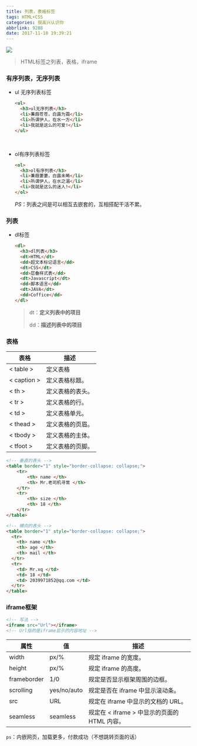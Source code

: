 ```yaml
---
title: 列表，表格标签
tags: HTML+CSS
categories: 很高兴认识你
abbrlink: 9288
date: 2017-11-10 19:39:21
---
```


![](https://wallpapers.wallhaven.cc/wallpapers/full/wallhaven-407979.jpg)

<!-- more -->

> HTML标签之列表，表格，iframe

### 有序列表，无序列表

- ul 无序列表标签

  ```html
  <ul>
    <h3>ul无序列表</h3>
    <li>蒹葭苍苍，白露为霜</li>
    <li>所谓伊人，在水一方</li>
    <li>我就是这么的可爱!</li>
  </ul>
  ```

  ​

- ol有序列表标签

  ```html
  <ol>
    <h3>ol有序列表</h3>
    <li>蒹葭萋萋，白露未晞</li>
    <li>所谓伊人，在水之湄</li>
    <li>我就是这么的迷人!</li>
  </ol>
  ```

  *PS*：列表之间是可以相互去嵌套的，互相搭配干活不累。





### 列表

- dl标签

  ```html
  <dl>
    <h3>dl列表</h3>
    <dt>HTML</dt>
    <dd>超文本标记语言</dd>
    <dt>CSS</dt>
    <dd>层叠样式表</dd>
    <dt>Javascript</dt>
    <dd>脚本语言</dd>
    <dt>JAVA</dt>
    <dd>Coffice</dd>
  </dl>
  ```

  > dt：**定义列表中的项目** 
  >
  > dd：**描述列表中的项目** 





### 表格

| 表格          | 描述       |
| ----------- | -------- |
| < table >   | 定义表格     |
| < caption > | 定义表格标题。  |
| < th >      | 定义表格的表头。 |
| < tr >      | 定义表格的行。  |
| < td >      | 定义表格单元。  |
| < thead >   | 定义表格的页眉。 |
| < tbody >   | 定义表格的主体。 |
| < tfoot >   | 定义表格的页脚。 |



```html
<!-- 垂直的表头 -->
<table border="1" style="border-collapse: collapse;">
    <tr>
        <th> name </th>
        <th> Mr.老司机寻常 </th>
    </tr>
    <tr>
        <th> size </th>
        <th> 18 </th>
    </tr>
</table>
```

```html
<!-- 横向的表头 -->
<table border="1" style="border-collapse: collapse;">
  <tr>
    <th> name </th>
    <th> age </th>
    <th> mail </th>
  </tr>
  <tr>
    <td> Mr.xq </td>
    <td> 18 </td>
    <td> 2039971852@qq.com </td>
  </tr>
</table>
```


### iframe框架

```html
<!-- 写法 -->
<iframe src="Url"></iframe>
<!-- Url指的是iframe显示的内容地址 -->
```

| 属性          | 值           | 描述                              |
| ----------- | ----------- | ------------------------------- |
| width       | px/%        | 规定 iframe 的宽度。                  |
| height      | px/%        | 规定 iframe 的高度。                  |
| frameborder | 1/0         | 规定是否显示框架周围的边框。                  |
| scrolling   | yes/no/auto | 规定是否在 iframe 中显示滚动条。            |
| src         | URL         | 规定在 iframe 中显示的文档的 URL。         |
| seamless    | seamless    | 规定在 < iframe > 中显示的页面的 HTML 内容。 |

`ps`：内嵌网页，加载更多，付款成功（不想跳转页面的话）